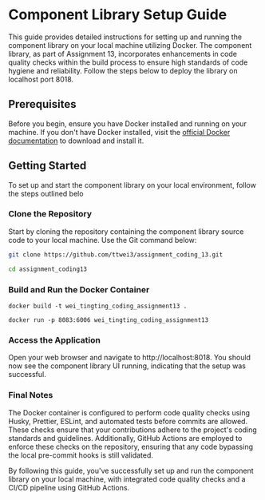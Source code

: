 # Component Library Setup Guide

This guide provides detailed instructions for setting up and running the component library on your local machine utilizing Docker. The component library, as part of Assignment 13, incorporates enhancements in code quality checks within the build process to ensure high standards of code hygiene and reliability. Follow the steps below to deploy the library on localhost port 8018.

## Prerequisites

Before you begin, ensure you have Docker installed and running on your machine. If you don't have Docker installed, visit the [official Docker documentation](https://docs.docker.com/get-docker/) to download and install it.

## Getting Started

To set up and start the component library on your local environment, follow the steps outlined belo

### Clone the Repository

Start by cloning the repository containing the component library source code to your local machine. Use the Git command below:

```bash
git clone https://github.com/ttwei3/assignment_coding_13.git

cd assignment_coding13
```
### Build and Run the Docker Container
```
docker build -t wei_tingting_coding_assignment13 .

docker run -p 8083:6006 wei_tingting_coding_assignment13
```
### Access the Application

Open your web browser and navigate to http://localhost:8018. You should now see the component library UI running, indicating that the setup was successful.

### Final Notes

The Docker container is configured to perform code quality checks using Husky, Prettier, ESLint, and automated tests before commits are allowed. These checks ensure that your contributions adhere to the project's coding standards and guidelines. Additionally, GitHub Actions are employed to enforce these checks on the repository, ensuring that any code bypassing the local pre-commit hooks is still validated.

By following this guide, you've successfully set up and run the component library on your local machine, with integrated code quality checks and a CI/CD pipeline using GitHub Actions.